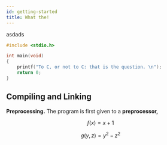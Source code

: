 ```yaml
---
id: getting-started
title: What the!
---
```


asdads

```c
#include <stdio.h>

int main(void)
{
    printf("To C, or not to C: that is the question. \n");
    return 0;
}
```

## Compiling and Linking

**Preprocessing.** The program is first given to a **preprocessor,** 

$$
f(x)=x + 1
$$

$$
g(y, z) = y^{2}-z^{2}
$$